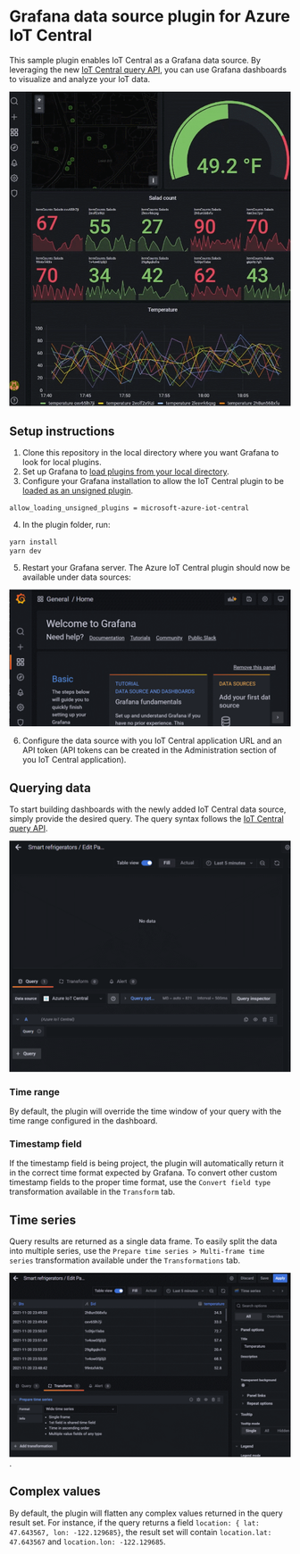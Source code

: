 # Grafana data source plugin for Azure IoT Central
This sample plugin enables IoT Central as a Grafana data source. By leveraging the new [IoT Central query API](https://docs.microsoft.com/en-us/azure/iot-central/core/howto-query-with-rest-api), you can use Grafana dashboards to visualize and analyze your IoT data. 

![alt-text](./assets/full-dashboard.gif)
## Setup instructions
1. Clone this repository in the local directory where you want Grafana to look for local plugins.
2. Set up Grafana to [load plugins from your local directory](https://grafana.com/tutorials/build-a-data-source-plugin/#set-up-your-environment).
3. Configure your Grafana installation to allow the IoT Central plugin to be [loaded as an unsigned plugin](https://grafana.com/docs/grafana/latest/plugins/plugin-signatures/#allow-unsigned-plugins).

```
allow_loading_unsigned_plugins = microsoft-azure-iot-central
```
4. In the plugin folder, run:
```
yarn install
yarn dev
```
5. Restart your Grafana server. The Azure IoT Central plugin should now be available under data sources:

![alt-text](./assets/add-data-source.gif)

6. Configure the data source with you IoT Central application URL and an API token (API tokens can be created in the Administration section of you IoT Central application).

## Querying data
To start building dashboards with the newly added IoT Central data source, simply provide the desired query. The query syntax follows the [IoT Central query API](https://docs.microsoft.com/en-us/azure/iot-central/core/howto-query-with-rest-api).

![alt-text](./assets/query-data.gif)

### Time range
By default, the plugin will override the time window of your query with the time range configured in the dashboard.

### Timestamp field
If the timestamp field is being project, the plugin will automatically return it in the correct time format expected by Grafana. To convert other custom timestamp fields to the proper time format, use the `Convert field type` transformation available in the `Transform` tab.

## Time series
Query results are returned as a single data frame. To easily split the data into multiple series, use the `Prepare time series > Multi-frame time series` transformation available under the `Transformations` tab.

![alt-text](./assets/time-series-transformation.gif).

## Complex values
By default, the plugin will flatten any complex values returned in the query result set. For instance, if the query returns a field `location: { lat: 47.643567, lon: -122.129685}`, the result set will contain `location.lat: 47.643567` and `location.lon: -122.129685`.
